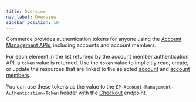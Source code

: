 ```yaml
---
title: Overview
nav_label: Overview
sidebar_position: 10
---
```


Commerce provides authentication tokens for anyone using the [Account Management APIs](/docs/accounts/using-account-management-api/account-management-api-overview), including accounts and account members.

For each element in the list returned by the account member authentication API, a `token` value is returned. Use the `token` value to implicitly read, create, or update the resources that are linked to the selected [account](/docs/accounts/using-account-management-api/account-management-api-overview) and [account members](/docs/accounts/using-account-members-api/overview).

You can use these tokens as the value to the `EP-Account-Management-Authentication-Token` header with the [Checkout](/docs/checkout/checkout-workflow) endpoint.
